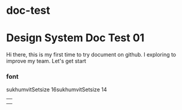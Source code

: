 # doc-test

<html>
<head>
</head>

<h1>Design System Doc Test 01</h1>
<p>Hi there, this is my first time to try document on github. I exploring to improve my team. Let's get start</p>

<h3>font</h3>
<table>
<td>
   <tr>sukhumvitSet</tr>
    <tr>size 16</tr>
</td>
<td>
   <tr>sukhumvitSet</tr>
    <tr>size 14</tr>
</td>
</table>

<body>
</body>
</html>
